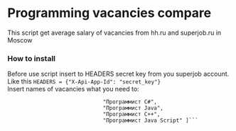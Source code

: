 # Programming vacancies compare  
This script get average salary of vacancies from hh.ru and superjob.ru in Moscow     

### How to install  
Before use script insert to HEADERS secret key from you superjob account.   
Like this ```HEADERS = {"X-Api-App-Id": "secret_key"}```  
Insert names of vacancies what you need to:  
```LIST_OF_NAMES_OF_VACANCIES = ["Программист Python", 
                              "Программист C#", 
                              "Программист Java", 
                              "Программист С++", 
                              "Программист Java Script" ]``` 